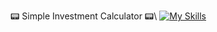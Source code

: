 📟 Simple Investment Calculator 📟\\
[![My Skills](https://skillicons.dev/icons?i=html,css,js,react,vite)](https://skillicons.dev)
